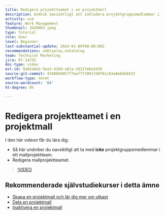 ```yaml
---
title: Redigera projektteamet i en projektmall
description: Undvik oavsiktligt att inkludera projektgruppsmedlemmar i ett mallprojektteam genom att lära dig hur du redigerar mallprojektteamet.
activity: use
feature: Work Management
thumbnail: 3426803.jpeg
type: Tutorial
role: User
level: Beginner
last-substantial-update: 2024-01-09T00:00:00Z
recommendations: noDisplay,noCatalog
team: Technical Marketing
jira: KT-14755
doc-type: video
exl-id: 9a92a0a5-5ea3-428d-a81a-2d217e6e3d59
source-git-commit: 434069d95777eef7739917d8761c03a8e64b8433
workflow-type: tm+mt
source-wordcount: '84'
ht-degree: 0%

---
```


# Redigera projektteamet i en projektmall

I den här videon får du lära dig:

* Så här undviker du oavsiktligt att ta med **icke** projektgruppsmedlemmar i ett mallprojektteam.
* Redigera mallprojektteamet.

>[!VIDEO](https://video.tv.adobe.com/v/3426803/?quality=12&learn=on)

## Rekommenderade självstudiekurser i detta ämne

* [Skapa en projektmall och lär dig mer om utkast](/help/manage-work/create-and-manage-project-templates/create-a-project-template.md)
* [Dela en projektmall](/help/manage-work/create-and-manage-project-templates/share-a-project-template.md)
* [Inaktivera en projektmall](/help/manage-work/create-and-manage-project-templates/deactivate-a-project-template.md)
